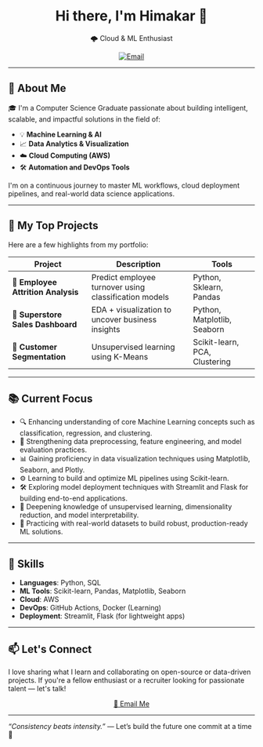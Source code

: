 <h1 align="center">Hi there, I'm Himakar 👋</h1>

<p align="center">
   🌩️ Cloud & ML Enthusiast 
</p>

<p align="center">
  <a href="mailto:himakar14@example.com"><img alt="Email" src="https://img.shields.io/badge/Email-grey?style=flat&logo=gmail"></a>
</p>

---

## 🚀 About Me

🎓 I'm a Computer Science Graduate passionate about building intelligent, scalable, and impactful solutions in the field of:

- 💡 **Machine Learning & AI**
-  📈 **Data Analytics & Visualization**
- ☁️ **Cloud Computing (AWS)**
- 🛠️ **Automation and DevOps Tools**

I'm on a continuous journey to master ML workflows, cloud deployment pipelines, and real-world data science applications.

---

## 🔨 My Top Projects

Here are a few highlights from my portfolio:

| Project | Description | Tools |
|--------|-------------|-------|
| 🧠 **Employee Attrition Analysis** | Predict employee turnover using classification models | Python, Sklearn, Pandas |
| 🛒 **Superstore Sales Dashboard** | EDA + visualization to uncover business insights | Python, Matplotlib, Seaborn |
| 👥 **Customer Segmentation** | Unsupervised learning using K-Means | Scikit-learn, PCA, Clustering |

---

## 📚 Current Focus

- 🔍 Enhancing understanding of core Machine Learning concepts such as classification, regression, and clustering.
- 🧠 Strengthening data preprocessing, feature engineering, and model evaluation practices.
- 📊 Gaining proficiency in data visualization techniques using Matplotlib, Seaborn, and Plotly.
- ⚙️ Learning to build and optimize ML pipelines using Scikit-learn.
- 🛠️ Exploring model deployment techniques with Streamlit and Flask for building end-to-end applications.
- 📁 Deepening knowledge of unsupervised learning, dimensionality reduction, and model interpretability.
- 🧰 Practicing with real-world datasets to build robust, production-ready ML solutions.


---

## 🧠 Skills

- **Languages**: Python, SQL
- **ML Tools**: Scikit-learn, Pandas, Matplotlib, Seaborn
- **Cloud**: AWS
- **DevOps**: GitHub Actions, Docker (Learning)
- **Deployment**: Streamlit, Flask (for lightweight apps)

---


## 📫 Let's Connect

I love sharing what I learn and collaborating on open-source or data-driven projects. If you're a fellow enthusiast or a recruiter looking for passionate talent — let's talk!

<p align="center">
  <a href="mailto:your-email@example.com">📧 Email Me</a></a>
</p>

---

_“Consistency beats intensity.”_ — Let’s build the future one commit at a time 🚀
